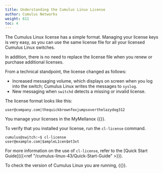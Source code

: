 ```yaml
---
title: Understanding the Cumulus Linux License
author: Cumulus Networks
weight: 611
toc: 4
---
```


The Cumulus Linux license has a simple format. Managing your license keys is very easy, as you can use the same license file for all your licensed Cumulus Linux switches.

In addition, there is no need to replace the license file when you renew or purchase additional licenses.

From a technical standpoint, the license changed as follows:

- Increased messaging volume, which displays on screen when you log into the switch; Cumulus Linux writes the messages to `syslog`.
- New messaging when `switchd` detects a missing or invalid license.  

The license format looks like this:

    user@company.com|thequickbrownfoxjumpsoverthelazydog312

You manage your licenses in the MyMellanox {{<exlink url="https://support.mellanox.com/s/login/" text="customer portal">}}.

To verify that you installed your license, run the `cl-license` command.

    cumulus@switch:~$ cl-license
    user@example.com|$ampleL1cen$et3xt

For more information on the use of `cl-license`, refer to the [Quick Start Guide]({{<ref "/cumulus-linux-43/Quick-Start-Guide" >}}).

To check the version of Cumulus Linux you are running, {{<link url="Verify-Software-and-Hardware-Version-Information" text="read this article">}}.

